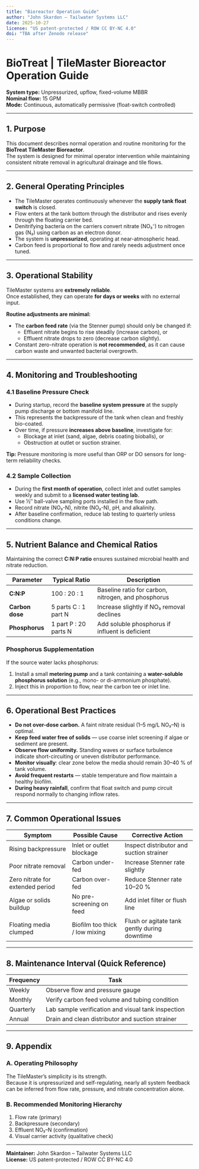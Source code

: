 ```yaml
---
title: "Bioreactor Operation Guide"
author: "John Skardon – Tailwater Systems LLC"
date: 2025-10-27
license: "US patent-protected / ROW CC BY-NC 4.0"
doi: "TBA after Zenodo release"
---
```


# BioTreat | TileMaster Bioreactor Operation Guide

**System type:** Unpressurized, upflow, fixed-volume MBBR  
**Nominal flow:** 15 GPM  
**Mode:** Continuous, automatically permissive (float-switch controlled)

---

## 1. Purpose

This document describes normal operation and routine monitoring for the **BioTreat TileMaster Bioreactor**.  
The system is designed for minimal operator intervention while maintaining consistent nitrate removal in agricultural drainage and tile flows.

---

## 2. General Operating Principles

- The TileMaster operates continuously whenever the **supply tank float switch** is closed.  
- Flow enters at the tank bottom through the distributor and rises evenly through the floating carrier bed.  
- Denitrifying bacteria on the carriers convert nitrate (NO₃⁻) to nitrogen gas (N₂) using carbon as an electron donor.  
- The system is **unpressurized**, operating at near-atmospheric head.  
- Carbon feed is proportional to flow and rarely needs adjustment once tuned.

---

## 3. Operational Stability

TileMaster systems are **extremely reliable**.  
Once established, they can operate **for days or weeks** with no external input.

**Routine adjustments are minimal:**
- The **carbon feed rate** (via the Stenner pump) should only be changed if:
  - Effluent nitrate begins to rise steadily (increase carbon), or  
  - Effluent nitrate drops to zero (decrease carbon slightly).  
- Constant zero-nitrate operation is **not recommended**, as it can cause carbon waste and unwanted bacterial overgrowth.

---

## 4. Monitoring and Troubleshooting

### 4.1 Baseline Pressure Check

- During startup, record the **baseline system pressure** at the supply pump discharge or bottom manifold line.  
- This represents the backpressure of the tank when clean and freshly bio-coated.  
- Over time, if pressure **increases above baseline**, investigate for:
  - Blockage at inlet (sand, algae, debris coating bioballs), or  
  - Obstruction at outlet or suction strainer.

**Tip:** Pressure monitoring is more useful than ORP or DO sensors for long-term reliability checks.

### 4.2 Sample Collection

- During the **first month of operation**, collect inlet and outlet samples weekly and submit to a **licensed water testing lab**.  
- Use ½″ ball-valve sampling ports installed in the flow path.  
- Record nitrate (NO₃-N), nitrite (NO₂-N), pH, and alkalinity.  
- After baseline confirmation, reduce lab testing to quarterly unless conditions change.

---

## 5. Nutrient Balance and Chemical Ratios

Maintaining the correct **C:N:P ratio** ensures sustained microbial health and nitrate reduction.

| Parameter | Typical Ratio | Description |
|------------|----------------|-------------|
| **C:N:P** | 100 : 20 : 1 | Baseline ratio for carbon, nitrogen, and phosphorus |
| **Carbon dose** | 5 parts C : 1 part N | Increase slightly if NO₃ removal declines |
| **Phosphorus** | 1 part P : 20 parts N | Add soluble phosphorus if influent is deficient |

### Phosphorus Supplementation
If the source water lacks phosphorus:
1. Install a small **metering pump** and a tank containing a **water-soluble phosphorus solution** (e.g., mono- or di-ammonium phosphate).  
2. Inject this in proportion to flow, near the carbon tee or inlet line.

---

## 6. Operational Best Practices

- **Do not over-dose carbon.** A faint nitrate residual (1–5 mg/L NO₃–N) is optimal.  
- **Keep feed water free of solids** — use coarse inlet screening if algae or sediment are present.  
- **Observe flow uniformity.** Standing waves or surface turbulence indicate short-circuiting or uneven distributor performance.  
- **Monitor visually**: clear zone below the media should remain 30–40 % of tank volume.  
- **Avoid frequent restarts** — stable temperature and flow maintain a healthy biofilm.  
- **During heavy rainfall**, confirm that float switch and pump circuit respond normally to changing inflow rates.

---

## 7. Common Operational Issues

| Symptom | Possible Cause | Corrective Action |
|----------|----------------|------------------|
| Rising backpressure | Inlet or outlet blockage | Inspect distributor and suction strainer |
| Poor nitrate removal | Carbon under-fed | Increase Stenner rate slightly |
| Zero nitrate for extended period | Carbon over-fed | Reduce Stenner rate 10–20 % |
| Algae or solids buildup | No pre-screening on feed | Add inlet filter or flush line |
| Floating media clumped | Biofilm too thick / low mixing | Flush or agitate tank gently during downtime |

---

## 8. Maintenance Interval (Quick Reference)

| Frequency | Task |
|------------|------|
| Weekly | Observe flow and pressure gauge |
| Monthly | Verify carbon feed volume and tubing condition |
| Quarterly | Lab sample verification and visual tank inspection |
| Annual | Drain and clean distributor and suction strainer |

---

## 9. Appendix

### A. Operating Philosophy

The TileMaster’s simplicity is its strength.  
Because it is unpressurized and self-regulating, nearly all system feedback can be inferred from flow rate, pressure, and nitrate concentration alone.

### B. Recommended Monitoring Hierarchy

1. Flow rate (primary)  
2. Backpressure (secondary)  
3. Effluent NO₃–N (confirmation)  
4. Visual carrier activity (qualitative check)

---

**Maintainer:** John Skardon – Tailwater Systems LLC  
**License:** US patent-protected / ROW CC BY-NC 4.0  
